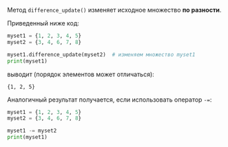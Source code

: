 

Метод `difference_update()` изменяет исходное множество **по разности**.

Приведенный ниже код:

```python
myset1 = {1, 2, 3, 4, 5}
myset2 = {3, 4, 6, 7, 8}

myset1.difference_update(myset2)  # изменяем множество myset1
print(myset1)
```

выводит (порядок элементов может отличаться):

```no-highlight
{1, 2, 5}
```

Аналогичный результат получается, если использовать оператор `-=`:

```python
myset1 = {1, 2, 3, 4, 5}
myset2 = {3, 4, 6, 7, 8}

myset1 -= myset2
print(myset1)
```